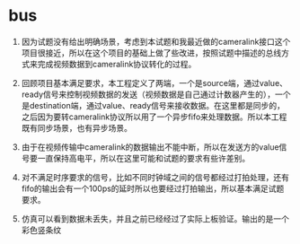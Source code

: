 # bus
1. 因为试题没有给出明确场景，考虑到本试题和我最近做的cameralink接口这个项目很接近，所以在这个项目的基础上做了些改进，按照试题中描述的总线方式来完成视频数据到cameralink协议转化的过程。

2. 回顾项目基本满足要求，本工程定义了两端，一个是source端，通过value、ready信号来控制视频数据的发送（视频数据是自己通过计数器产生的），一个是destination端，通过value、ready信号来接收数据。在这里都是同步的，之后因为要转cameralink协议所以用了一个异步fifo来处理数据。所以本工程既有同步场景，也有异步场景。
3. 由于在视频传输中cameralink的数据输出不能中断，所以在发送方的value信号要一直保持高电平，所以在这里可能和试题的要求有些许差别。
4. 对不满足时序要求的信号，比如不同时钟域之间的信号都经过打拍处理，还有fifo的输出会有一个100ps的延时所以也要经过打拍输出，所以基本满足试题要求。
5. 仿真可以看到数据未丢失，并且之前已经经过了实际上板验证。输出的是一个彩色竖条纹
